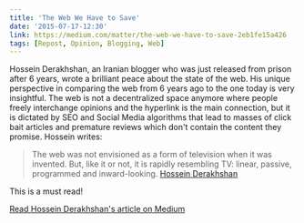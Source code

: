 ```yaml
---
title: 'The Web We Have to Save'
date: '2015-07-17-12:30'
link: https://medium.com/matter/the-web-we-have-to-save-2eb1fe15a426
tags: [Repost, Opinion, Blogging, Web]
---
```


Hossein Derakhshan, an Iranian blogger who was just released from prison after 6 years, wrote a brilliant peace about the state of the web. His unique perspective in comparing the web from 6 years ago to the one today is very insightful. The web is not a decentralized space anymore where people freely interchange opinions and the hyperlink is the main connection, but it is dictated by SEO and Social Media algorithms that lead to masses of click bait articles and premature reviews which don't contain the content they promise. Hossein writes:

> The web was not envisioned as a form of television when it was invented. But, like it or not, it is rapidly resembling TV: linear, passive, programmed and inward-looking. [Hossein Derakhshan](https://medium.com/matter/the-web-we-have-to-save-2eb1fe15a426)

This is a must read!

<!--/-->
[Read Hossein Derakhshan's article on Medium](https://medium.com/matter/the-web-we-have-to-save-2eb1fe15a426)
